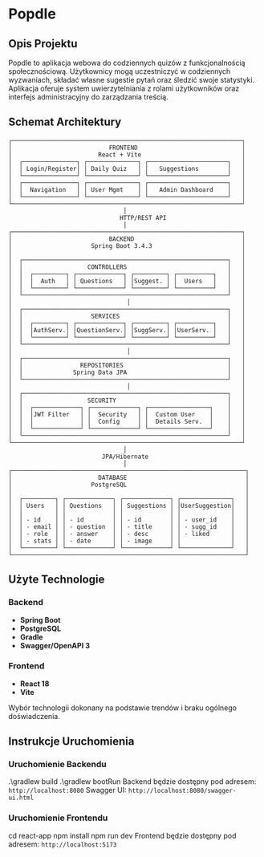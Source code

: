 # Popdle

## Opis Projektu

Popdle to aplikacja webowa do codziennych quizów z funkcjonalnością społecznościową. Użytkownicy mogą uczestniczyć w codziennych wyzwaniach, składać własne sugestie pytań oraz śledzić swoje statystyki. Aplikacja oferuje system uwierzytelniania z rolami użytkowników oraz interfejs administracyjny do zarządzania treścią.

## Schemat Architektury

```
┌────────────────────────────────────────────────────────────────┐
│                           FRONTEND                             │
│                        React + Vite                            │
│  ┌───────────────┐ ┌──────────────┐ ┌──────────────────────┐   │
│  │ Login/Register│ │ Daily Quiz   │ │   Suggestions        │   │
│  └───────────────┘ └──────────────┘ └──────────────────────┘   │
│  ┌───────────────┐ ┌──────────────┐ ┌──────────────────────┐   │
│  │  Navigation   │ │ User Mgmt    │ │   Admin Dashboard    │   │
│  └───────────────┘ └──────────────┘ └──────────────────────┘   │
└────────────────────────────────────────────────────────────────┘
                                │
                               HTTP/REST API
                                │
┌────────────────────────────────────────────────────────────────┐
│                           BACKEND                              │
│                      Spring Boot 3.4.3                         │
│                                                                │
│  ┌─────────────────────────────────────────────────────────┐   │
│  │                  CONTROLLERS                            │   │
│  │  ┌─────────┐ ┌─────────────┐ ┌─────────┐ ┌──────────┐   │   │
│  │  │  Auth   │ │ Questions   │ │Suggest. │ │  Users   │   │   │
│  │  └─────────┘ └─────────────┘ └─────────┘ └──────────┘   │   │
│  └─────────────────────────────────────────────────────────┘   │
│                                │                               │
│  ┌─────────────────────────────────────────────────────────┐   │
│  │                   SERVICES                              │   │
│  │  ┌─────────┐ ┌─────────────┐ ┌─────────┐ ┌──────────┐   │   │
│  │  │AuthServ.│ │QuestionServ.│ │SuggServ.│ │UserServ. │   │   │
│  │  └─────────┘ └─────────────┘ └─────────┘ └──────────┘   │   │
│  └─────────────────────────────────────────────────────────┘   │
│                                │                               │
│  ┌─────────────────────────────────────────────────────────┐   │
│  │                REPOSITORIES                             │   │
│  │              Spring Data JPA                            │   │
│  └─────────────────────────────────────────────────────────┘   │
│                                │                               │
│  ┌─────────────────────────────────────────────────────────┐   │
│  │                  SECURITY                               │   │
│  │  ┌─────────────┐ ┌─────────────┐ ┌─────────────────┐    │   │
│  │  │JWT Filter   │ │  Security   │ │  Custom User    │    │   │
│  │  │             │ │  Config     │ │  Details Serv.  │    │   │
│  │  └─────────────┘ └─────────────┘ └─────────────────┘    │   │
│  └─────────────────────────────────────────────────────────┘   │
└────────────────────────────────────────────────────────────────┘
                                │
                          JPA/Hibernate
                                │
┌─────────────────────────────────────────────────────────────────┐
│                        DATABASE                                 │
│                      PostgreSQL                                 │
│                                                                 │
│  ┌─────────┐ ┌─────────────┐ ┌─────────────┐ ┌──────────────┐   │
│  │ Users   │ │ Questions   │ │ Suggestions │ │UserSuggestion│   │
│  │         │ │             │ │             │ │              │   │
│  │ - id    │ │ - id        │ │ - id        │ │ - user_id    │   │
│  │ - email │ │ - question  │ │ - title     │ │ - sugg_id    │   │
│  │ - role  │ │ - answer    │ │ - desc      │ │ - liked      │   │
│  │ - stats │ │ - date      │ │ - image     │ │              │   │
│  └─────────┘ └─────────────┘ └─────────────┘ └──────────────┘   │
└─────────────────────────────────────────────────────────────────┘
```

## Użyte Technologie

### Backend
- **Spring Boot**
- **PostgreSQL**
- **Gradle** 
- **Swagger/OpenAPI 3**

### Frontend
- **React 18**
- **Vite**

Wybór technologii dokonany na podstawie trendów i braku ogólnego doświadczenia.


## Instrukcje Uruchomienia

### Uruchomienie Backendu
   .\gradlew build
   .\gradlew bootRun
   Backend będzie dostępny pod adresem: `http://localhost:8080`
   Swagger UI: `http://localhost:8080/swagger-ui.html`

### Uruchomienie Frontendu
   cd react-app
   npm install
   npm run dev
   Frontend będzie dostępny pod adresem: `http://localhost:5173`